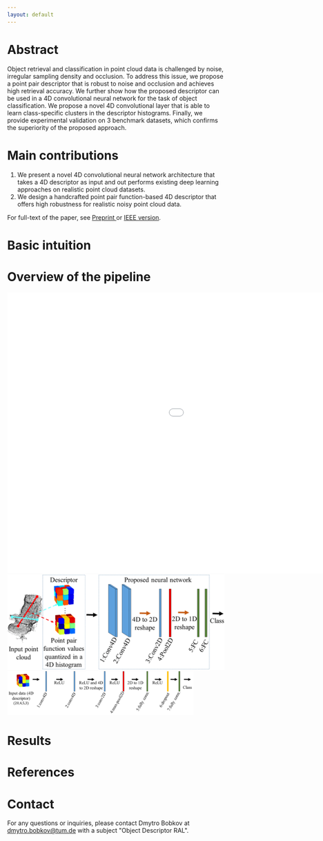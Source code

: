 ```yaml
---
layout: default
---
```


# Abstract

Object retrieval and classification in point cloud data is challenged by noise, irregular sampling density and occlusion. To address this issue, we propose a point pair descriptor that is robust to noise and occlusion and achieves high retrieval accuracy. We further show how the proposed descriptor can be used in a 4D convolutional neural network for the task of object classification. We propose a novel 4D convolutional layer that is able to learn class-specific clusters in the descriptor histograms. Finally, we provide experimental validation on 3 benchmark datasets, which confirms the superiority of the proposed approach.


# Main contributions

1. We present a novel 4D convolutional neural network architecture that takes a 4D descriptor as input and out performs existing deep learning approaches on realistic point cloud datasets.
2. We design a handcrafted point pair function-based 4D descriptor that offers high robustness for realistic noisy point cloud data.


 


For full-text of the paper, see <a href="https://doi.org/10.1109/LRA.2018.2792681"> Preprint </a> or <a href="">IEEE version</a>. 

# Basic intuition



# Overview of the pipeline

<embed src="res/teaser_figure_revision.pdf" width="1350" height="650" type='application/pdf'>


<img src="res/teaser_figure_revision.png" alt="Teaser figure revision">


<img src="res/neural_network_details_very_small.png" alt="Neural network architecture details" width="432" height="102">




# Results



# References


# Contact
For any questions or inquiries, please contact Dmytro Bobkov at dmytro.bobkov@tum.de with a subject "Object Descriptor RAL".
